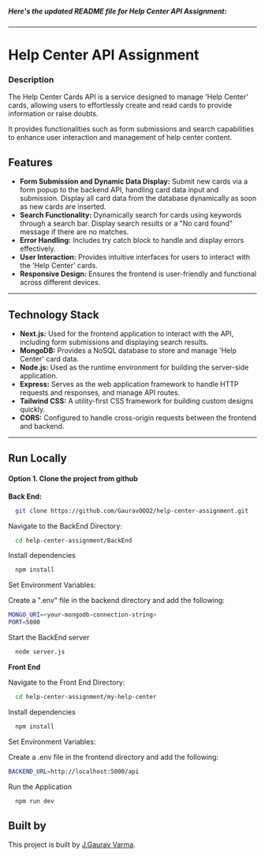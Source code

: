 
##### Here's the updated README file for Help Center API Assignment:
---

# Help Center API Assignment

### Description

The Help Center Cards API is a service designed to manage 'Help Center' cards, allowing users to effortlessly create and read cards to provide information or raise doubts. 

It provides functionalities such as form submissions and search capabilities to enhance user interaction and management of help center content.

## Features

- **Form Submission and Dynamic Data Display:** Submit new cards via a form popup to the backend API, handling card data input and submission. Display all card data from the database dynamically as soon as new cards are inserted.
- **Search Functionality:** Dynamically search for cards using keywords through a search bar. Display search results or a "No card found" message if there are no matches.
- **Error Handling:** Includes try catch block to handle and display errors effectively.
- **User Interaction:** Provides intuitive interfaces for users to interact with the 'Help Center' cards.
- **Responsive Design:** Ensures the frontend is user-friendly and functional across different devices.


---

## Technology Stack

- **Next.js:** Used for the frontend application to interact with the API, including form submissions and displaying search results.
- **MongoDB:** Provides a NoSQL database to store and manage 'Help Center' card data.
- **Node.js:** Used as the runtime environment for building the server-side application.
- **Express:** Serves as the web application framework to handle HTTP requests and responses, and manage API routes.
- **Tailwind CSS:** A utility-first CSS framework for building custom designs quickly.
- **CORS:** Configured to handle cross-origin requests between the frontend and backend.

---


## Run Locally


#### Option 1. Clone the project from github

**Back End:**

```bash
  git clone https://github.com/GauravOOO2/help-center-assignment.git
```

Navigate to the BackEnd Directory:

```bash
  cd help-center-assignment/BackEnd

```

Install dependencies

```bash
  npm install
```

Set Environment Variables:

Create a ".env" file in the backend directory and add the following:
```bash
MONGO_URI=<your-mongodb-connection-string>
PORT=5000

```
Start the BackEnd server 

```bash
  node server.js
```

**Front End**

Navigate to the Front End Directory:

```bash
  cd help-center-assignment/my-help-center

```

Install dependencies

```bash
  npm install
```

Set Environment Variables:

Create a .env file in the frontend directory and add the following:

```bash
BACKEND_URL=http://localhost:5000/api

```
Run the Application 

```bash
  npm run dev
```


## Built by

This project is built by [J.Gaurav Varma](https://github.com/GauravOOO2).
